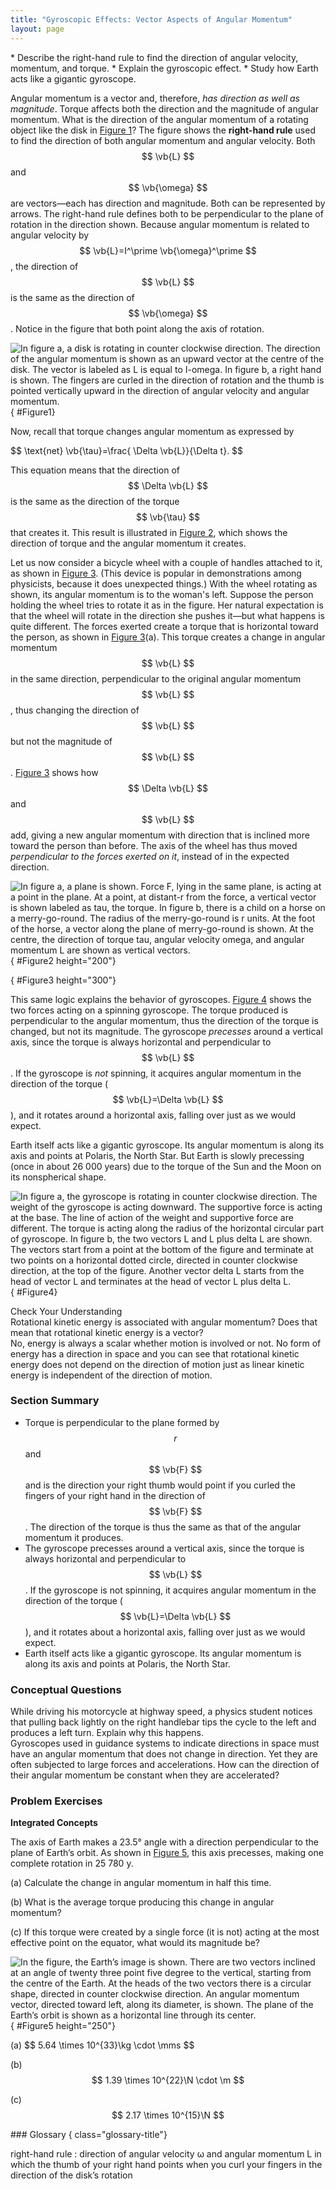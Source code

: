 ```yaml
---
title: "Gyroscopic Effects: Vector Aspects of Angular Momentum"
layout: page
---
```


<div class="abstract" markdown="1">
* Describe the right-hand rule to find the direction of angular velocity, momentum, and torque.
* Explain the gyroscopic effect.
* Study how Earth acts like a gigantic gyroscope.

</div>

Angular momentum is a vector and, therefore, *has direction as well as
magnitude*. Torque affects both the direction and the magnitude of angular
momentum. What is the direction of the angular momentum of a rotating object
like the disk in [Figure 1](#Figure1)? The figure shows the
**right-hand rule** used to find the direction of both angular momentum and
angular velocity. Both $$ \vb{L} $$ and $$ \vb{\omega} $$ are vectors—each has
direction and magnitude. Both can be represented by arrows. The right-hand rule
defines both to be perpendicular to the plane of rotation in the direction
shown. Because angular momentum is related to angular velocity by $$
\vb{L}=I^\prime \vb{\omega}^\prime $$, the direction of $$ \vb{L} $$ is the same
as the direction of $$ \vb{\omega} $$. Notice in the figure that both point
along the axis of rotation.

![In figure a, a disk is rotating in counter clockwise direction. The direction of the angular momentum is shown as an upward vector at the centre of the disk. The vector is labeled as L is equal to I-omega. In figure b, a right hand is shown. The fingers are curled in the direction of rotation and the thumb is pointed vertically upward in the direction of angular velocity and angular momentum.](../resources/Figure_10_07_01a.jpg "Figure (a) shows a disk is rotating counterclockwise when viewed from above. Figure (b) shows the right-hand rule. The direction of angular velocity \( \vb{\omega} \) and angular momentum \( \vb{L} \) are defined to be the direction in which the thumb of your right hand points when you curl your fingers in the direction of the disk&#x2019;s rotation as shown.")
{ #Figure1}

Now, recall that torque changes angular momentum as expressed by

<div class="equation">
 $$ \text{net} \vb{\tau}=\frac{ \Delta \vb{L}}{\Delta t}. $$
</div>

This equation means that the direction of $$ \Delta \vb{L} $$ is the same as the
direction of the torque $$ \vb{\tau} $$ that creates it. This result is
illustrated in [Figure 2](#Figure2), which shows the direction of torque and the
angular momentum it creates.

Let us now consider a bicycle wheel with a couple of handles attached to it, as
shown in [Figure 3](#Figure3). (This device is popular in demonstrations among
physicists, because it does unexpected things.) With the wheel rotating as
shown, its angular momentum is to the woman\'s left. Suppose the person holding
the wheel tries to rotate it as in the figure. Her natural expectation is that
the wheel will rotate in the direction she pushes it—but what happens is quite
different. The forces exerted create a torque that is horizontal toward the
person, as shown in [Figure 3](#Figure3)(a). This torque creates a change in
angular momentum $$ \vb{L} $$ in the same direction, perpendicular to the
original angular momentum $$ \vb{L} $$, thus changing the direction of $$ \vb{L}
$$ but not the magnitude of $$ \vb{L} $$. [Figure 3](#Figure3)
shows how $$ \Delta \vb{L} $$ and $$ \vb{L} $$ add, giving a new angular
momentum with direction that is inclined more toward the person than before. The
axis of the wheel has thus moved *perpendicular to the forces exerted on it*,
instead of in the expected direction.

![In figure a, a plane is shown. Force F, lying in the same plane, is acting at a point in the plane. At a point, at distant-r from the force, a vertical vector is shown labeled as tau, the torque. In figure b, there is a child on a horse on a merry-go-round. The radius of the merry-go-round is r units. At the foot of the horse, a vector along the plane of merry-go-round is shown. At the centre, the direction of torque tau, angular velocity omega, and angular momentum L are shown as vertical vectors.](../resources/Figure_10_07_02a.jpg "In figure (a), the torque is perpendicular to the plane formed by \( r \) and \( F \) and is the direction your right thumb would point to if you curled your fingers in the direction of \( F \) . Figure (b) shows that the direction of the torque is the same as that of the angular momentum it produces.")
{ #Figure2 height="200"}

{ #Figure3 height="300"}

This same logic explains the behavior of gyroscopes. [Figure 4](#Figure4) shows the
two forces acting on a spinning gyroscope. The torque produced is perpendicular
to the angular momentum, thus the direction of the torque is changed, but not
its magnitude. The gyroscope *precesses* around a vertical axis, since the
torque is always horizontal and perpendicular to $$ \vb{L} $$. If the gyroscope
is
*not* spinning, it acquires angular momentum in the direction of the torque
( $$ \vb{L}=\Delta \vb{L} $$), and it rotates around a horizontal axis, falling
over just as we would expect.

Earth itself acts like a gigantic gyroscope. Its angular momentum is along its
axis and points at Polaris, the North Star. But Earth is slowly precessing (once
in about 26 000 years) due to the torque of the Sun and the Moon on its
nonspherical shape.

![In figure a, the gyroscope is rotating in counter clockwise direction. The weight of the gyroscope is acting downward. The supportive force is acting at the base. The line of action of the weight and supportive force are different. The torque is acting along the radius of the horizontal circular part of gyroscope. In figure b, the two vectors L and L plus delta L are shown. The vectors start from a point at the bottom of the figure and terminate at two points on a horizontal dotted circle, directed in counter clockwise direction, at the top of the figure. Another vector delta L starts from the head of vector L and terminates at the head of vector L plus delta L.](../resources/Figure_10_07_04a.jpg "As seen in figure (a), the forces on a spinning gyroscope are its weight and the supporting force from the stand. These forces create a horizontal torque on the gyroscope, which create a change in angular momentum \( \Delta  L \) that is also horizontal. In figure (b), \( \Delta L \) and \( L \) add to produce a new angular momentum with the same magnitude, but different direction, so that the gyroscope precesses in the direction shown instead of falling over.")
{ #Figure4}

<div class="exercise" data-element-type="check-understanding" data-label="">
<div class="title">
Check Your Understanding
</div>
<div class="problem" markdown="1">
Rotational kinetic energy is associated with angular momentum? Does that mean that rotational kinetic energy is a vector?

</div>
<div class="solution" data-print-placement="here" markdown="1">
No, energy is always a scalar whether motion is involved or not. No form of energy has a direction in space and you can see that rotational kinetic energy does not depend on the direction of motion just as linear kinetic energy is independent of the direction of motion.

</div>
</div>

### Section Summary

* Torque is perpendicular to the plane formed by $$ r $$ and $$ \vb{F} $$ and is
  the direction your right thumb would point if you curled the fingers of your
  right hand in the direction of $$ \vb{F} $$. The direction of the torque is
  thus the same as that of the angular momentum it produces.
* The gyroscope precesses around a vertical axis, since the torque is always
  horizontal and perpendicular to $$ \vb{L} $$. If the gyroscope is not
  spinning, it acquires angular momentum in the direction of the torque ( $$
  \vb{L}=\Delta \vb{L} $$), and it rotates about a horizontal axis, falling over
  just as we would expect.
* Earth itself acts like a gigantic gyroscope. Its angular momentum is along its
  axis and points at Polaris, the North Star.

### Conceptual Questions

<div class="exercise" data-element-type="conceptual-questions">
<div class="problem" markdown="1">
While driving his motorcycle at highway speed, a physics student notices that pulling back lightly on the right handlebar tips the cycle to the left and produces a left turn. Explain why this happens.

</div>
</div>

<div class="exercise" data-element-type="conceptual-questions">
<div class="problem" markdown="1">
Gyroscopes used in guidance systems to indicate directions in space must have an angular momentum that does not change in direction. Yet they are often subjected to large forces and accelerations. How can the direction of their angular momentum be constant when they are accelerated?

</div>
</div>

### Problem Exercises

<div class="exercise" data-element-type="problems-exercises">
<div class="problem" markdown="1">

**Integrated Concepts**

The axis of Earth makes a 23.5° angle with a direction perpendicular to the
plane of Earth’s orbit. As shown in [Figure 5](#Figure5), this axis precesses,
making one complete rotation in 25 780 y.

(a) Calculate the change in angular momentum in half this time.

(b) What is the average torque producing this change in angular momentum?

(c) If this torque were created by a single force (it is not) acting at the most
effective point on the equator, what would its magnitude be?

![In the figure, the Earth&#x2019;s image is shown. There are two vectors inclined at an angle of twenty three point five degree to the vertical, starting from the centre of the Earth. At the heads of the two vectors there is a circular shape, directed in counter clockwise direction. An angular momentum vector, directed toward left, along its diameter, is shown. The plane of the Earth&#x2019;s orbit is shown as a horizontal line through its center.](../resources/Figure_10_07_06a.jpg "The Earth&#x2019;s axis slowly precesses, always making an angle of 23.5&#xB0; with the direction perpendicular to the plane of Earth&#x2019;s orbit. The change in angular momentum for the two shown positions is quite large, although the magnitude \( L \) is unchanged.")
{ #Figure5 height="250"}

</div>
<div class="solution" markdown="1">
(a) $$ 5.64 \times 10^{33}\kg \cdot  \mms $$

(b) $$ 1.39 \times 10^{22}\N \cdot \m $$

(c) $$ 2.17 \times 10^{15}\N $$
</div>
</div>

<div class="glossary" markdown="1">
### Glossary
{ class="glossary-title"}

right-hand rule
: direction of angular velocity ω and angular momentum L in which the thumb of
your right hand points when you curl your fingers in the direction of the disk’s
rotation

</div>
